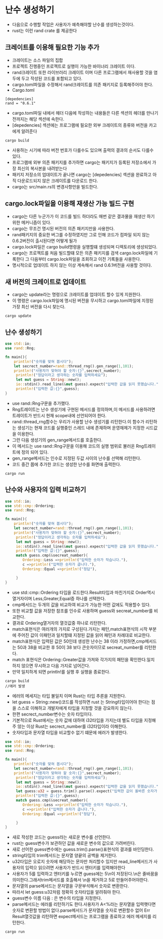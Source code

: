 # 난수 생성하기

- 다음으로 수행할 작업은 사용자가 예측해야할 난수를 생성하는것이다.
- rust는 이런 rand crate 를 제공한다

## 크레이트를 이용해 필요한 기능 추가

- 크레이트는 소스 파일의 집합
- 프로젝트 진행중인 프로젝트로 실행이 가능한 바이너리 크레이트 이다.
- rand크레이트 또한 라이브러리 크레이트 이며 다른 프로그램에서 재사용할 것을 염두에 두고 작성된 코드를 포함되고 있다.
- cargo.toml파일을 수정해서 rand크레이트를 의존 패키지로 등록해주어야 한다.
- Cargo.toml

```
[depedencies]
rand = "0.6.1"
```

- cargo.toml파일 내에서 헤더 다음에 작성하는 내용들은 다른 섹션의 헤더를 만나기 전까지는 해당 섹션에 속한다.
- [depedencies] 섹션에는 프로그램에 필요한 외부 크레이트의 종류와 버전을 카고에게 알려준다

```
cargo build
```

- 사용하는 시기에 따라 버전 번호가 다를수도 있으며 출력의 결과의 순서도 다를수 있다.
- 프로그램에 외부 의존 패키지를 추가하면 cargo는 패키지가 등록된 저장소에서 가장 최신의 복사본을 내려받는다
- 패키지 저장소의 업데이트가 끝나면 cargo는 [depedencies] 섹션을 완료하고 아직 다운로드되지 않은 크레이트를 다운로드 한다.
- cargo는 src/main.rs의 변경사항만을 빌드한다.

## cargo.lock파일을 이용해 재생산 가능 빌드 구현

- cargo는 다른 누군가가 이 코드를 빌드 하더라도 매번 같은 결과물을 재생산 하기위한 메커니즘이 있다.
- cargo는 무조건 명시된 버전의 의존 패키지만을 사용한다.
- rand패키지의 중요한 버그를 수정하였지만 그로 인해 코드가 컴파일 되지 않는 0.6.2버전이 출시된다면 어떻게 될가
- cargo.lock파일은 cargo build명령을 실행할떄 생성되며 디렉토리에 생성되었다.
- cargo는 프로젝트를 처음 빌드할떄 모든 의존 패키지를 검색 cargo.lock파일에 기록한다 그 다음부터 cargo.lock파일을 조회하고 이전 기록들을 사용한다.
- 명시적으로 업데이트 하지 않는 이상 계속해서 rand 0.6.1버전을 사용할 것이다.

## 새 버전의 크레이트로 업데이트

- cargo는 update라는 명령으로 크레이트를 업데이트 할수 있게 지원한다.
- 이 명령은 cargo.lock파일에 명시된 버전을 무시하고 cargo.toml파일에 지정된 가장 최신 버전을 다시 찾는다.

```
cargo update
```

## 난수 생성하기

```rs
use std::io;
use rand::Rng;

fn main(){
    println!("숫자를 맞혀 봅시다");
    let secrect_number=rand::thread_rng().gen_range(1,101);
    println!("사용자가 맞혀야 할 숫자:{}",secrect_number);
     println!("정답이라고 생각하는 숫자를 입력하세요");
     let mut guess = String::new();
     io::stdin().read_line(&mut guess).expect("입력한 값을 읽지 못했습니다.");
     println!("입력한 값:{}",guess);
}
```

- use rand::Rng구문을 추가했다.
- Rng트레이트는 난수 생성기에 구현된 메서드를 정의하며,이 메서드를 사용하려면 트레이트가 반드시 현재 scope내에 선언되어야 한다.
- rand::thread_rng함수는 우리가 사용할 난수 생성기를 리턴한다.이 함수가 리턴하는 생성기는 현재 코드를 실행중인 스레드 내에 존재하며 운영채제가 지정한 시드값을 이용한다.
- 그런 다음 생성기의 gen_range메서드를 호출한다.
- 이 메서드는 use rand::Rng구문을 이용해 코드의 실행 범위로 불러온 Rng트레이트에 정의 되어 있다.
- gen_range메서드는 인수로 지정된 두값 사이의 난수를 선택해 리턴한다.
- 코드 중간 쯤에 추가한 코드는 생성한 난수를 화면애 출력한다.

```
cargo run
```

## 난수와 사용자의 입력 비교하기

```rs
use std::io;
use std::cmp::Ordering;
use rand::Rng;

fn main(){
    println!("숫자를 맞혀 봅시다");
    let secrect_number=rand::thread_rng().gen_range(1,101);
    println!("사용자가 맞혀야 할 숫자:{}",secrect_number);
     println!("정답이라고 생각하는 숫자를 입력하세요");
     let mut guess = String::new();
     io::stdin().read_line(&mut guess).expect("입력한 값을 읽지 못했습니다.");
     println!("입력한 값:{}",guess);
     match guess.cmp(&secreat_number){
        Ordering::Less =>println!("입력한 숫자가 작습니다."),
        c =>println!("입력한 숫자가 큽니다."),
        Ordering::Equal =>println!("정답"),

     }
}
```

- use std::cmp::Ordering 타입을 로드한다.Result타입과 마친가지로 Order역시 열거자이며 Less,Greater,Equal증 하나를 선택한다.
- cmp메서드는 두개의 값을 비교하여 비교가 가능한 어떤 값에도 적용할수 있다.
- 또한 비교할 값을 저장한 참조를 인수로 사용하며 guess와 secreat_number를 비교한다.
- 결과로 Ordering열거자의 열것값중 하나로 리턴한다.
- match표현식은 여러개의 가지로 구성된다.가지는 패턴,match표현식의 시작 부분에 주어진 값이 이패턴과 일치할떄 지정된 값을 읽어 패턴과 차례대로 비교한다.
- match표현식은 입력된 값은 50인데 생성한 난수는 38 이라 가정하면,cmp메서드는 50과 38을 비교한 후 50이 38 보다 큰숫자이므로 secreat_number를 리턴한다.
- match 표현식은 Ordering::Greater값을 가져와 각가지의 패턴을 확인한다.일치하지 않으면 무시하고 다음 가지로 넘어간다.
- 만약 일치하게 되면 println!를 실행 후 실행을 종료한다.

```
cargo build
//에러 발생
```

- 에러의 메세지는 타입 불일치 이며 Rust는 타입 추론을 지원한다.
- let guess = String::new()코드를 작성하면 rust 는 String타입이어야 한다는 점을 스스로 이해하고 개발자에게 타입을 지정할 것을 강요하지 않는다.
- 한편 secrect_number변수는 숫자 타입이다.
- 기본적으로 Rust에서는 숫자 값에 대하여 i32타입을 가지는데 별도 타입을 지정해주 않는 이상 Rust는 secrect_number를 i32타입이라 이해한다.
- 숫자타입과 문자열 타입을 비교할수 없기 떄문에 에러가 발생한다.

```rs
use std::io;
use std::cmp::Ordering;
use rand::Rng;

fn main(){
    println!("숫자를 맞혀 봅시다");
    let secrect_number=rand::thread_rng().gen_range(1,101);
    println!("사용자가 맞혀야 할 숫자:{}",secrect_number);
     println!("정답이라고 생각하는 숫자를 입력하세요");
     let mut guess = String::new();
     io::stdin().read_line(&mut guess).expect("입력한 값을 읽지 못했습니다.");
     let guess:u32 = guess.trim().parse().expect("입력한 값이 올바른 숫자가 아닙니다.")
     println!("입력한 값:{}",guess);
     match guess.cmp(&secreat_number){
        Ordering::Less =>println!("입력한 숫자가 작습니다."),
        c =>println!("입력한 숫자가 큽니다."),
        Ordering::Equal =>println!("정답"),

     }
}
```

- 새로 작성한 코드는 guess라는 새로운 변수를 선언한다.
- rust는 guess변수가 보관하던 값을 새로운 변수의 값으로 가려버린다.
- 새로 선어한 guess변수에는 guess.trim().parse()표현식의 결과를 바인딩한다.
- string타입의 trim메서드는 문자열 양끝의 공백을 제거한다.
- u32타입은 오로지 숫자에 해당하는 문자만 처리할수 있지만 read_line메서드가 사용자의 입력으 읽으려면 사용자가 반드시 엔터키를 입력해야한다
- 사용자가 5를 입력하고 엔터키를 누르면 guess에는 5\n이 저장된다.\n은 줄바꿈을 의미한다.그래서trim메서드를 호출해서 \n을 제거하고 5로 만들어주어야한다.
- 문자열의 parse메서드는 문자열을 구문부석해서 숫자로 변환한다.
- 따라서 let guess:u32처럼 정확히 숫자타입을 알려줘야 한다.
- guess변수 이름 다음 : 은 변수의 타입을 지정한다.
- parse메서드는 에러를 리턴하기도 한다.사용자가 A<%라는 문자열을 입력햇다면 숫자로 변환할 방법이 없다.parse메서드가 문자열을 숫자로 변환할수 없어 Err Result열것값을 리턴하면 expect메서드는 프로그램을 종료하고 에러 메세지를 리턴한다.

```
cargo run
```
